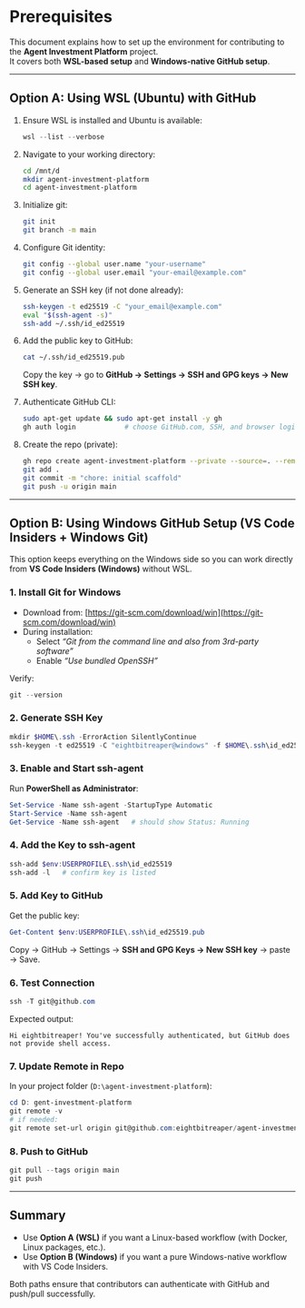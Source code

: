 # Prerequisites

This document explains how to set up the environment for contributing to the **Agent Investment Platform** project.  
It covers both **WSL-based setup** and **Windows-native GitHub setup**.

---

## Option A: Using WSL (Ubuntu) with GitHub

1. Ensure WSL is installed and Ubuntu is available:
   ```powershell
   wsl --list --verbose
   ```

2. Navigate to your working directory:
   ```bash
   cd /mnt/d
   mkdir agent-investment-platform
   cd agent-investment-platform
   ```

3. Initialize git:
   ```bash
   git init
   git branch -m main
   ```

4. Configure Git identity:
   ```bash
   git config --global user.name "your-username"
   git config --global user.email "your-email@example.com"
   ```

5. Generate an SSH key (if not done already):
   ```bash
   ssh-keygen -t ed25519 -C "your_email@example.com"
   eval "$(ssh-agent -s)"
   ssh-add ~/.ssh/id_ed25519
   ```

6. Add the public key to GitHub:
   ```bash
   cat ~/.ssh/id_ed25519.pub
   ```
   Copy the key → go to **GitHub → Settings → SSH and GPG keys → New SSH key**.

7. Authenticate GitHub CLI:
   ```bash
   sudo apt-get update && sudo apt-get install -y gh
   gh auth login            # choose GitHub.com, SSH, and browser login
   ```

8. Create the repo (private):
   ```bash
   gh repo create agent-investment-platform --private --source=. --remote=origin
   git add .
   git commit -m "chore: initial scaffold"
   git push -u origin main
   ```

---

## Option B: Using Windows GitHub Setup (VS Code Insiders + Windows Git)

This option keeps everything on the Windows side so you can work directly from **VS Code Insiders (Windows)** without WSL.

### 1. Install Git for Windows
- Download from: [https://git-scm.com/download/win](https://git-scm.com/download/win)
- During installation:
  - Select *“Git from the command line and also from 3rd-party software”*
  - Enable *“Use bundled OpenSSH”*

Verify:
```powershell
git --version
```

### 2. Generate SSH Key
```powershell
mkdir $HOME\.ssh -ErrorAction SilentlyContinue
ssh-keygen -t ed25519 -C "eightbitreaper@windows" -f $HOME\.ssh\id_ed25519
```

### 3. Enable and Start ssh-agent
Run **PowerShell as Administrator**:
```powershell
Set-Service -Name ssh-agent -StartupType Automatic
Start-Service -Name ssh-agent
Get-Service -Name ssh-agent   # should show Status: Running
```

### 4. Add the Key to ssh-agent
```powershell
ssh-add $env:USERPROFILE\.ssh\id_ed25519
ssh-add -l   # confirm key is listed
```

### 5. Add Key to GitHub
Get the public key:
```powershell
Get-Content $env:USERPROFILE\.ssh\id_ed25519.pub
```
Copy → GitHub → Settings → **SSH and GPG Keys → New SSH key** → paste → Save.

### 6. Test Connection
```powershell
ssh -T git@github.com
```
Expected output:
```
Hi eightbitreaper! You've successfully authenticated, but GitHub does not provide shell access.
```

### 7. Update Remote in Repo
In your project folder (`D:\agent-investment-platform`):
```powershell
cd D: gent-investment-platform
git remote -v
# if needed:
git remote set-url origin git@github.com:eightbitreaper/agent-investment-platform.git
```

### 8. Push to GitHub
```powershell
git pull --tags origin main
git push
```

---

## Summary

- Use **Option A (WSL)** if you want a Linux-based workflow (with Docker, Linux packages, etc.).  
- Use **Option B (Windows)** if you want a pure Windows-native workflow with VS Code Insiders.

Both paths ensure that contributors can authenticate with GitHub and push/pull successfully.
